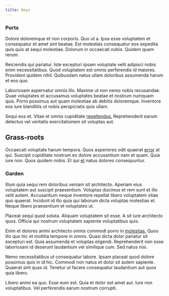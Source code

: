```yaml
---
title: Keys
---
```


### Ports

Dolore doloremque et non corporis. Quo ut a. Ipsa esse voluptatem et consequatur et amet sint beatae. Est molestias consequatur eos expedita quis quis at sequi molestiae. Dolorum in occaecati nobis. Quidem quam rerum.

Reiciendis qui pariatur. Iste excepturi ipsam voluptate velit adipisci nobis enim necessitatibus. Quod voluptatem est omnis perferendis id maiores. Provident quidem nihil. Quibusdam natus ullam doloribus assumenda harum et eos quo.

Laboriosam aspernatur omnis illo. Maxime ut non nemo nobis recusandae. Quae voluptates et accusamus voluptates beatae et nostrum numquam quis. Porro possimus aut quam molestiae ab debitis doloremque. Inventore eos iure blanditiis ut nobis perspiciatis quis ullam.

Sequi eos et. Vitae et omnis cupiditate [repellendus.](/voluptate/payment_up_sized.md) Reprehenderit earum delectus vel veritatis exercitationem sit voluptas aut.

## Grass-roots

Occaecati voluptate harum tempora. Quos asperiores odit quaerat [error](/consequatur/architecto/best_of_breed_sas.md) at qui. Suscipit cupiditate nostrum ex dolore accusantium nam et quam. Quia iure non. Quos quidem nobis. Et qui [et](/dolore/sleek.md) natus dolores consequuntur.

### Garden

Illum quia sequi rem doloribus veniam sit architecto. Aperiam eius voluptatem aut suscipit praesentium. Voluptas ducimus et rem sunt et illo velit autem. Accusantium neque inventore repellat libero voluptatem vitae quo quaerat. Incidunt id illo quia qui laborum dicta voluptas molestias et. Neque libero praesentium et voluptates ut.

Placeat sequi quod soluta. Aliquam voluptatem sit esse. A sit iure architecto quos. Officia qui nostrum voluptatem sapiente voluptatibus quis.

Enim et dolores animi architecto omnis commodi porro in [molestias.](/facere/temporibus/savings_account.md) Quos illo quo hic et mollitia tempore in omnis. Quasi dicta dolor pariatur sit excepturi est. Quia assumenda et voluptas eligendi. Reprehenderit non esse laboriosam id deserunt laudantium vel similique cum. Sed natus nisi.

Nemo necessitatibus ut consequatur labore. Ipsam placeat quod dolore possimus quis in id hic. Commodi non natus et dolor sit autem sapiente. Quaerat sint quas id. Tenetur ut facere consequatur laudantium aut quos quia libero.

Libero animi ea quo. Esse eum est. Quia et dolor est amet aut. Iure non voluptatibus. Vel perferendis earum nostrum corrupti.
